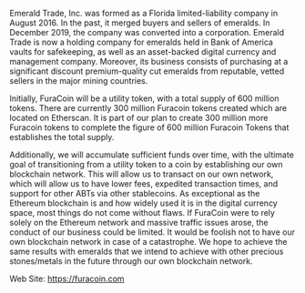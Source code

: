         

Emerald Trade, Inc. was formed as a Florida limited-liability company in August 2016. In the past, it merged buyers and sellers of emeralds. In December 2019, the company was converted into a corporation. Emerald Trade is now a holding company for emeralds held in Bank of America vaults for safekeeping, as well as an asset-backed digital currency and management company. Moreover, its business consists of purchasing at a significant discount premium-quality cut emeralds from reputable, vetted sellers in the major mining countries. 

Initially, FuraCoin will be a utility token, with a total supply of 600 million tokens.  There are currently 300 million Furacoin tokens created which are located on Etherscan.  It is part of our plan to create 300 million more Furacoin tokens to complete the figure of 600 million Furacoin Tokens that establishes the total supply.

Additionally, we will accumulate sufficient funds over time, with the ultimate goal of transitioning from a utility token to a coin by establishing our own blockchain network.  This will allow us to transact on our own network, which will allow us to have lower fees, expedited transaction times, and support for other ABTs via other stablecoins.  As exceptional as the Ethereum blockchain is and how widely used it is in the digital currency space, most things do not come without flaws.  If FuraCoin were to rely solely on the Ethereum network and massive traffic issues arose, the conduct of our business could be limited.  It would be foolish not to have our own blockchain network in case of a catastrophe.  We hope to achieve the same results with emeralds that we intend to achieve with other precious stones/metals in the future through our own blockchain network.


Web Site: https://furacoin.com
